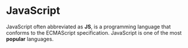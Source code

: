 # JavaScript

JavaScript often abbreviated as **JS**, is a programming language that conforms to the ECMAScript specification. JavaScript is one of the most **popular** languages.
